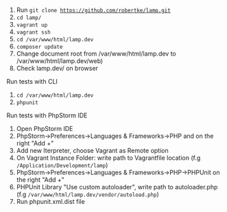 
1. Run <code>git clone https://github.com/robertke/lamp.git</code>
2. <code>cd lamp/</code>
3. <code>vagrant up</code>
4. <code>vagrant ssh</code>
5. <code>cd /var/www/html/lamp.dev</code>
6. <code>composer update</code>
7. Change document root from /var/www/html/lamp.dev to /var/www/html/lamp.dev/web)
8. Check lamp.dev/ on browser

Run tests with CLI

1. <code>cd /var/www/html/lamp.dev</code>
2. <code>phpunit</code>

Run tests with PhpStorm IDE

1. Open PhpStorm IDE
2. PhpStorm->Preferences->Languages & Frameworks->PHP and on the right "Add +"
3. Add new Iterpreter, choose Vagrant as Remote option
4. On Vagrant Instance Folder: write path to Vagrantfile location (f.g <code>/Application/Development/lamp</code>)
5. PhpStorm->Preferences->Languages & Frameworks->PHP->PHPUnit on the right "Add +"
6. PHPUnit Library "Use custom autoloader", write path to autoloader.php (f.g <code>/var/www/html/lamp.dev/vendor/autoload.php</code>)
7. Run phpunit.xml.dist file



